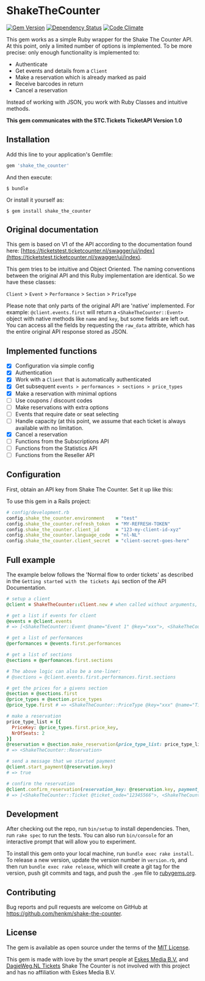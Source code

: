 # ShakeTheCounter
[![Gem Version](https://badge.fury.io/rb/shake_the_counter.svg)](https://badge.fury.io/rb/shake_the_counter)
[![Dependency Status](https://gemnasium.com/henkm/shake-the-counter.svg)](https://gemnasium.com/henkm/shake-the-counter)
[![Code Climate](https://codeclimate.com/github/henkm/shake-the-counter/badges/gpa.svg)](https://codeclimate.com/github/henkm/shake-the-counter)


This gem works as a simple Ruby wrapper for the Shake The Counter API. At this point, only a limited number of options is implemented. To be more precise: only enough functionality is implemented to:
- Authenticate
- Get events and details from a `Client`
- Make a reservation which is already marked as paid
- Receive barcodes in return
- Cancel a reservation

Instead of working with JSON, you work with Ruby Classes and intuitive methods.

**This gem communicates with the STC.Tickets TicketAPI Version 1.0** 

## Installation

Add this line to your application's Gemfile:

```ruby
gem 'shake_the_counter'
```

And then execute:

    $ bundle

Or install it yourself as:

    $ gem install shake_the_counter

## Original documentation
This gem is based on V1 of the API according to the documentation found here: [https://ticketstest.ticketcounter.nl/swagger/ui/index](https://ticketstest.ticketcounter.nl/swagger/ui/index).

This gem tries to be intuitive and Object Oriented. The naming conventions between the original API and this Ruby implementation are identical. So we have these classes:

`Client` > `Event` > `Performance` > `Section` > `PriceType`

Please note that only parts of the original API are 'native' implemented. For example: `@client.events.first` will return a `<ShakeTheCounter::Event>` object with native methods like `name` and `key`, but some fields are left out. You can access all the fields by requesting the `raw_data` attribte, which has the entire original API response stored as JSON.

## Implemented functions
- [x] Configuration via simple config
- [x] Authentication
- [x] Work with a `Client` that is automatically authenticated
- [x] Get subsequent `events > performances > sections > price_types`
- [x] Make a reservation with minimal options
- [ ] Use coupons / discount codes
- [ ] Make reservations with extra options
- [ ] Events that require date or seat selecting
- [ ] Handle capacity (at this point, we assume that each ticket is always available with no limitation.
- [x] Cancel a reservation
- [ ] Functions from the Subscriptions API
- [ ] Functions from the Statistics API
- [ ] Functions from the Reseller API

## Configuration

First, obtain an API key from Shake The Counter. Set it up like this:

To use this gem in a Rails project:
```ruby
# config/development.rb
config.shake_the_counter.environment	= "test"
config.shake_the_counter.refresh_token	= "MY-REFRESH-TOKEN"
config.shake_the_counter.client_id		= "123-my-client-id-xyz"
config.shake_the_counter.language_code	= "nl-NL"
config.shake_the_counter.client_secret	= "client-secret-goes-here"
```


## Full example 
The example below follows the 'Normal flow to order tickets' as described in the `Getting started with the tickets Api` section of the API Documentation.

```ruby
# setup a client
@client = ShakeTheCounter::Client.new # when called without arguments, credentials will come from configuration 

# get a list if events for client
@events = @client.events
# => [<ShakeTheCounter::Event @name="Event 1" @key="xxx">, <ShakeTheCounter::Event @name="Event 2" @key="yyy">]

# get a list of performances
@performances = @events.first.performances

# get a list of sections
@sections = @perfomances.first.sections

# The above logic can also be a one-liner:
# @sections = @client.events.first.performances.first.sections

# get the prices for a givens section
@section = @sections.first
@price_types = @section.price_types
@price_type.first # => <ShakeTheCounter::PriceType @key="xxx" @name="Ticket" @price=6.0 [...]>

# make a reservation
price_type_list = [{
  PriceKey: @price_types.first.price_key,
  NrOfSeats: 2
}]
@reservation = @section.make_reservation(price_type_list: price_type_list, first_name: 'Joe', last_name: 'Sixpack', email: 'jack@example.com')
# => <ShakeTheCounter::Reservation>

# send a message that we started payment
@client.start_payment(@reservation.key)
# => true

# confirm the reservation
@client.confirm_reservation(reservation_key: @reservation.key, payment_method: 'API Test', amount_paid: 12.0)
# => [<ShakeTheCounter::Ticket @ticket_code="12345566">, <ShakeTheCounter::Ticket @ticket_code="12345567">]

```

## Development

After checking out the repo, run `bin/setup` to install dependencies. Then, run `rake spec` to run the tests. You can also run `bin/console` for an interactive prompt that will allow you to experiment.

To install this gem onto your local machine, run `bundle exec rake install`. To release a new version, update the version number in `version.rb`, and then run `bundle exec rake release`, which will create a git tag for the version, push git commits and tags, and push the `.gem` file to [rubygems.org](https://rubygems.org).

## Contributing

Bug reports and pull requests are welcome on GitHub at https://github.com/henkm/shake-the-counter.

## License

The gem is available as open source under the terms of the [MIT License](https://opensource.org/licenses/MIT).

This gem is made with love by the smart people at [Eskes Media B.V.](https://www.eskesmedia.nl) and [DagjeWeg.NL Tickets](https://www.dagjewegtickets.nl)
Shake The Counter is not involved with this project and has no affiliation with Eskes Media B.V.